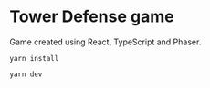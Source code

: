 # Tower Defense game

Game created using React, TypeScript and Phaser.

```
yarn install
```

```
yarn dev
```

